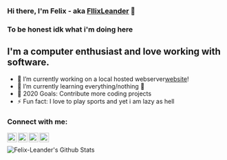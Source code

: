 ### Hi there, I'm Felix - aka [FllixLeander][website] 👋

### To be honest idk what i'm doing here

## I'm a computer enthusiast and love working with software.
- 🔭 I’m currently working on a local hosted webserver[website]!
- 🌱 I’m currently learning everything/nothing 🤣
- 🥅 2020 Goals: Contribute more coding projects
- ⚡ Fun fact: I love to play sports and yet i am lazy as hell


### Connect with me:

[<img align="left" alt="Felix-Leander.de" width="22px" src="Felix-Leande.de" />][website]
[<img align="left" alt="Felix-Leander | YouTube" width="22px" src="https://cdn.jsdelivr.net/npm/simple-icons@v3/icons/youtube.svg" />][youtube]
[<img align="left" alt="Felix-Leander | Twitter" width="22px" src="https://cdn.jsdelivr.net/npm/simple-icons@v3/icons/twitter.svg" />][twitter]
[<img align="left" alt="Felix-Leander | LinkedIn" width="22px" src="https://cdn.jsdelivr.net/npm/simple-icons@v3/icons/linkedin.svg" />][linkedin]
<br />


<img align="left" alt="Felix-Leander's Github Stats" src="https://i.ibb.co/sQd2KCv/ANETVIu-H-400x400.jpg" />

[website]: https://Felix-Leander.de
[twitter]: https://twitter.com/Leander_Flix
[youtube]: https://www.youtube.com/channel/UCFHQ5Y4g5Kahb4ATG1swlcw
[linkedin]: https://www.linkedin.com/in/felix-kreuzberger-a370221b4/